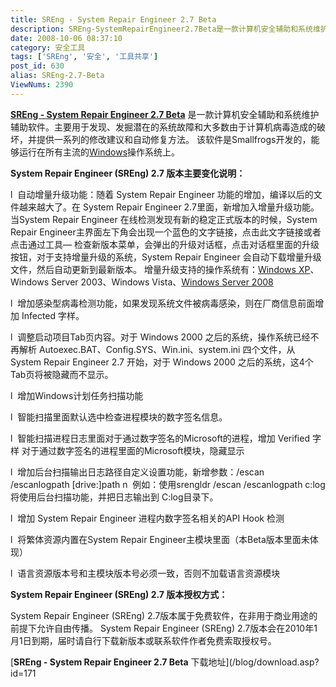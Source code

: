 ```yaml
---
title: SREng - System Repair Engineer 2.7 Beta
description: SREng-SystemRepairEngineer2.7Beta是一款计算机安全辅助和系统维护辅助软件。主要用于发现、发掘潜在的系统故障和大多数由于计算机病毒造成的破坏，并提供一系列的修改建议和自动修复方法。该软件是Smallfrogs开发的，能够运行在所有主流的Windows操作系统上。SystemRepairEngineer(SREng)2.7版本主要变化说明
date: 2008-10-06 08:37:10
category: 安全工具
tags: ['SREng', '安全', '工具共享']
post_id: 630
alias: SREng-2.7-Beta
ViewNums: 2390
---
```


**[SREng - System Repair Engineer 2.7 Beta](/blog/sreng-27-beta)** 是一款计算机安全辅助和系统维护辅助软件。主要用于发现、发掘潜在的系统故障和大多数由于计算机病毒造成的破坏，并提供一系列的修改建议和自动修复方法。 该软件是Smallfrogs开发的，能够运行在所有主流的[Windows](/blog/deepin-litexp-windows-xp-sp3-v62)操作系统上。

**System Repair Engineer (SREng) 2.7 版本主要变化说明：**

l  自动增量升级功能：随着 System Repair Engineer 功能的增加，编译以后的文件越来越大了。在 System Repair Engineer 2.7里面，新增加入增量升级功能。当System Repair Engineer 在线检测发现有新的稳定正式版本的时候，System Repair Engineer主界面左下角会出现一个蓝色的文字链接，点击此文字链接或者点击通过工具— 检查新版本菜单，会弹出的升级对话框，点击对话框里面的升级按钮，对于支持增量升级的系统，System Repair Engineer 会自动下载增量升级文件，然后自动更新到最新版本。
增量升级支持的操作系统有：[Windows XP](/blog/deepin-ghost-xp-sp3-v90-iso)、Windows Server 2003、Windows Vista、[Windows Server 2008](/blog/windows-server-2008-x86-dvd-chs)

l  增加感染型病毒检测功能，如果发现系统文件被病毒感染，则在厂商信息前面增加 Infected 字样。

l  调整启动项目Tab页内容。对于 Windows 2000 之后的系统，操作系统已经不再解析 Autoexec.BAT、Config.SYS、Win.ini、system.ini 四个文件，从 System Repair Engineer 2.7 开始，对于 Windows 2000 之后的系统，这4个Tab页将被隐藏而不显示。

l  增加Windows计划任务扫描功能

l  智能扫描里面默认选中检查进程模块的数字签名信息。

l  智能扫描进程日志里面对于通过数字签名的Microsoft的进程，增加 Verified 字样
对于通过数字签名的进程里面的Microsoft模块，隐藏显示

l  增加后台扫描输出日志路径自定义设置功能，新增参数：/escan /escanlogpath [drive:]path
n  例如：使用srengldr /escan /escanlogpath c:log 将使用后台扫描功能，并把日志输出到 C:log目录下。

l  增加 System Repair Engineer 进程内数字签名相关的API Hook 检测

l  将繁体资源内置在System Repair Engineer主模块里面（本Beta版本里面未体现）

l  语言资源版本号和主模块版本号必须一致，否则不加载语言资源模块

**System Repair Engineer (SREng) 2.7 版本授权方式：**

System Repair Engineer (SREng) 2.7版本属于免费软件，在非用于商业用途的前提下允许自由传播。
System Repair Engineer (SREng) 2.7版本会在2010年1月1日到期，届时请自行下载新版本或联系软件作者免费索取授权号。

[**SREng - System Repair Engineer 2.7 Beta** 下载地址](/blog/download.asp?id=171

